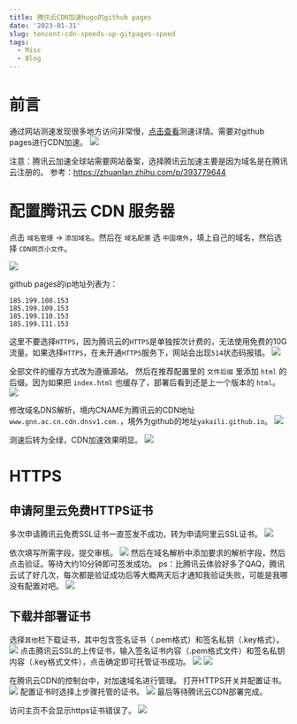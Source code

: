 ```yaml
---
title: 腾讯云CDN加速hugo的github pages
date: '2023-01-31'
slug: tencent-cdn-speeds-up-gitpages-speed
tags:
  - Misc
  - Blog
---
```


# 前言
通过网站测速发现很多地方访问非常慢，[点击查看](https://www.17ce.com/site/http/20230131_836e6700a11111ed9608d9f7b39b2ff3:1.html)测速详情。需要对github pages进行CDN加速。
![](https://blog-oss-1252232218.cos.ap-beijing.myqcloud.com/fix-dir/TemporaryItems/NSIRD_screencaptureui_TwbGm7/2023/01/31/10-49-19-5eaee042cd262880bec3bc2ce000fe73-a2f596.png)

注意：腾讯云加速全球站需要网站备案，选择腾讯云加速主要是因为域名是在腾讯云注册的。
参考：https://zhuanlan.zhihu.com/p/393779644

# 配置腾讯云 CDN 服务器

点击 `域名管理` -> `添加域名`。然后在 `域名配置` 选 `中国境外`，填上自己的域名，然后选择 `CDN网页小文件`。

![](https://blog-oss-1252232218.cos.ap-beijing.myqcloud.com/fix-dir/star5o/Desktop/2023/01/31/10-43-51-461e861cbf3afdf19df638bc0f382a7c-1b08ab.png)

github pages的ip地址列表为：
```
185.199.108.153
185.199.109.153
185.199.110.153
185.199.111.153
```
这里不要选择`HTTPS`，因为腾讯云的`HTTPS`是单独按次计费的，无法使用免费的10G流量。如果选择`HTTPS`，在未开通`HTTPS`服务下，网站会出现`514`状态码报错。
![](https://blog-oss-1252232218.cos.ap-beijing.myqcloud.com/fix-dir/TemporaryItems/NSIRD_screencaptureui_tLFMYI/2023/01/31/11-27-59-8369ba2b8931e446a63f847178f67d64-6bfa4e.png)

全部文件的缓存方式改为遵循源站。
然后在推荐配置里的 `文件后缀` 里添加 `html` 的后缀。因为如果把 `index.html` 也缓存了，部署后看到还是上一个版本的 `html`。
![](https://blog-oss-1252232218.cos.ap-beijing.myqcloud.com/fix-dir/star5o/Desktop/2023/01/31/11-09-52-adb8836d184c30d3459d16ef634c3f16-7c225f.png)

修改域名DNS解析，境内CNAME为腾讯云的CDN地址`www.gnn.ac.cn.cdn.dnsv1.com.`，境外为github的地址`yakaili.github.io`。
![](https://blog-oss-1252232218.cos.ap-beijing.myqcloud.com/fix-dir/TemporaryItems/NSIRD_screencaptureui_1m66CF/2023/01/31/11-08-43-4e32d202fe9bfeeb1138e2d2258c3e85-dbede3.png)

测速后转为全绿，CDN加速效果明显。
![](https://blog-oss-1252232218.cos.ap-beijing.myqcloud.com/fix-dir/star5o/Desktop/2023/02/06/20-09-22-9d406853e30d05f0671b3416c610b901-e4892e.png)

# HTTPS

## 申请阿里云免费HTTPS证书
多次申请腾讯云免费SSL证书一直签发不成功，转为申请阿里云SSL证书。
![](https://blog-oss-1252232218.cos.ap-beijing.myqcloud.com/fix-dir/star5o/Desktop/2023/02/06/19-22-10-5ec936f698f48a6260fa5afe8c26f0be-7c9225.png)

依次填写所需字段，提交审核。
![](https://blog-oss-1252232218.cos.ap-beijing.myqcloud.com/fix-dir/star5o/Desktop/2023/02/06/19-23-25-e759a14dc3ae88f775e301117aadb70a-41e463.png)
然后在域名解析中添加要求的解析字段，然后点击验证。等待大约10分钟即可签发成功。
ps：比腾讯云体验好多了QAQ，腾讯云试了好几次，每次都是验证成功后等大概两天后才通知我验证失败，可能是我哪没有配置对吧。
![](https://blog-oss-1252232218.cos.ap-beijing.myqcloud.com/fix-dir/star5o/Desktop/2023/02/06/19-25-08-c75a9de4201fef14894a36e17ed49195-1f5738.png)

## 下载并部署证书

选择`其他`栏下载证书，其中包含签名证书（.pem格式）和签名私钥（.key格式）。
![](https://blog-oss-1252232218.cos.ap-beijing.myqcloud.com/fix-dir/star5o/Desktop/2023/02/06/19-47-27-356ddbff4672a52ef64b4630265fde58-872278.png)
点击腾讯云SSL的上传证书，输入签名证书内容（.pem格式文件）和签名私钥内容（.key格式文件），点击确定即可托管证书成功。
![](https://blog-oss-1252232218.cos.ap-beijing.myqcloud.com/fix-dir/star5o/Desktop/2023/02/06/19-55-12-7d7ba721d8415756b197f711adda7eac-ba1658.png)
![](https://blog-oss-1252232218.cos.ap-beijing.myqcloud.com/fix-dir/star5o/Desktop/2023/02/06/19-54-30-762b40d01475bb9e31733aafd592d600-e90b9f.png)

在腾讯云CDN的控制台中，对加速域名进行管理。
打开HTTPS开关并配置证书。
![](https://blog-oss-1252232218.cos.ap-beijing.myqcloud.com/fix-dir/star5o/Desktop/2023/02/06/19-56-21-e048fc4b360b440e29e8faa52e42f842-6adc00.png)
配置证书时选择上步骤托管的证书。
![](https://blog-oss-1252232218.cos.ap-beijing.myqcloud.com/fix-dir/star5o/Desktop/2023/02/06/19-57-39-fc3d14c4689b9e951d42be1017fe367a-d7ccfa.png)
最后等待腾讯云CDN部署完成。

访问主页不会显示https证书错误了。
![](https://blog-oss-1252232218.cos.ap-beijing.myqcloud.com/fix-dir/TemporaryItems/NSIRD_screencaptureui_VF6cte/2023/02/06/20-05-03-3e4a5210a31a23bfa395628ec55396ae-451414.png)
